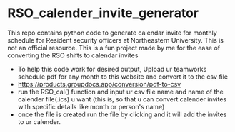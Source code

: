 # RSO_calender_invite_generator
This repo contains python code to generate calendar invite for monthly schedule for Resident security officers at Northeastern University. This is not an official resource. This is a fun project made by me for the ease of converting the RSO shifts to calendar invites

- To help this code work for desired output, Upload ur teamworks schedule pdf for any month to this website and convert it to the csv file
- https://products.groupdocs.app/conversion/pdf-to-csv
- run the RSO_cal() function and input ur csv file name and name of the calender file(.ics) u want (this is, so that u can convert calender invites with specific details like month or person's name)
- once the file is created run the file by clicking and it will add the invites to ur calender.

